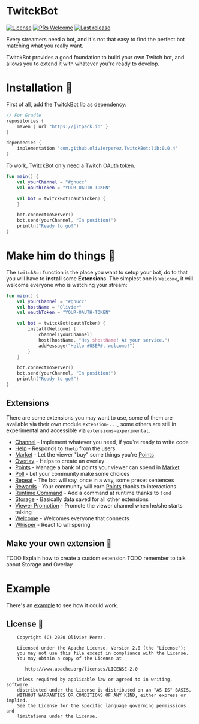# TwitckBot

[![License](https://img.shields.io/badge/License-Apache%202.0-blue.svg?style=flat-square)](https://opensource.org/licenses/Apache-2.0)
[![PRs Welcome](https://img.shields.io/badge/PRs-Welcome-orange.svg?style=flat-square)](http://makeapullrequest.com)
[![Last release](https://jitpack.io/v/olivierperez/TwitckBot.svg?style=flat-square)](https://jitpack.io/#olivierperez/TwitckBot)

Every streamers need a bot, and it's not that easy to find the perfect bot matching what you really want.

TwitckBot provides a good foundation to build your own Twitch bot, and allows you to extend it with whatever you're ready to develop.

# Installation 👣

First of all, add the TwitckBot lib as dependency:

```groovy
// For Gradle
repositories {
    maven { url "https://jitpack.io" }
}

dependecies {
    implementation 'com.github.olivierperez.TwitckBot:lib:0.0.4'
}
```

To work, TwitckBot only need a Twitch OAuth token.

```kotlin
fun main() {
    val yourChannel = "#gnucc"
    val oauthToken = "YOUR-OAUTH-TOKEN"

    val bot = twitckBot(oauthToken) {
    }

    bot.connectToServer()
    bot.send(yourChannel, "In position!")
    println("Ready to go!")
}
```

# Make him do things 🧰

The `twitckBot` function is the place you want to setup your bot, do to that you will have to **install** some **Extension**s.
The simplest one is `Welcome`, it will welcome everyone who is watching your stream:

```kotlin
fun main() {
    val yourChannel = "#gnucc"
    val hostName = "Olivier"
    val oauthToken = "YOUR-OAUTH-TOKEN"

    val bot = twitckBot(oauthToken) {
        install(Welcome) {
            channel(yourChannel)
            host(hostName, "Hey $hostName! At your service.")
            addMessage("Hello #USER#, welcome!")
        }
    }

    bot.connectToServer()
    bot.send(yourChannel, "In position!")
    println("Ready to go!")
}
```

## Extensions

There are some extensions you may want to use,
some of them are available via their own module `extension-...`,
some others are still in experimental and accessible via `extensions-experimental`.

- [Channel](doc/extensions/Channel.md) - Implement whatever you need, if you're ready to write code
- [Help](doc/extensions/Help.md) - Responds to `!help` from the users
- [Market](doc/extensions/Market.md) - Let the viewer "buy" some things you're [Points](doc/extensions/Points.md)
- [Overlay](doc/extensions/Overlay.md) - Helps to create an overlay
- [Points](doc/extensions/Points.md) - Manage a bank of points your viewer can spend in [Market](doc/extensions/Market.md)
- [Poll](doc/extensions/Poll.md) - Let your community make some choices
- [Repeat](doc/extensions/Repeat.md) - The bot will say, once in a way, some preset sentences
- [Rewards](doc/extensions/Rewards.md) - Your community will earn [Points](doc/extensions/Points.md) thanks to interactions
- [Runtime Command](doc/extensions/RuntimeCommand.md) - Add a command at runtime thanks to `!cmd`
- [Storage](doc/extensions/Storage.md) - Basically data saved for all other extensions
- [Viewer Promotion](doc/extensions/ViewerPromotion.md) - Promote the viewer channel when he/she starts talking
- [Welcome](doc/extensions/Welcome.md) - Welcomes everyone that connects
- [Whisper](doc/extensions/Whisper.md) - React to whispering

## Make your own extension 🎨

TODO Explain how to create a custom extension
TODO remember to talk about Storage and Overlay

# Example

There's an [example](example/) to see how it could work.

## License 📄

```
    Copyright (C) 2020 Olivier Perez.

    Licensed under the Apache License, Version 2.0 (the "License");
    you may not use this file except in compliance with the License.
    You may obtain a copy of the License at

       http://www.apache.org/licenses/LICENSE-2.0

    Unless required by applicable law or agreed to in writing, software
    distributed under the License is distributed on an "AS IS" BASIS,
    WITHOUT WARRANTIES OR CONDITIONS OF ANY KIND, either express or implied.
    See the License for the specific language governing permissions and
    limitations under the License.
```